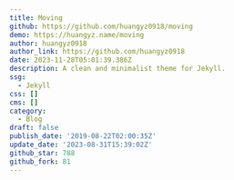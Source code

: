 ```yaml
---
title: Moving
github: https://github.com/huangyz0918/moving
demo: https://huangyz.name/moving
author: huangyz0918
author_link: https://github.com/huangyz0918
date: 2023-11-28T05:01:39.386Z
description: A clean and minimalist theme for Jekyll.
ssg:
  - Jekyll
css: []
cms: []
category:
  - Blog
draft: false
publish_date: '2019-08-22T02:00:35Z'
update_date: '2023-08-31T15:39:02Z'
github_star: 788
github_fork: 81
---
```


